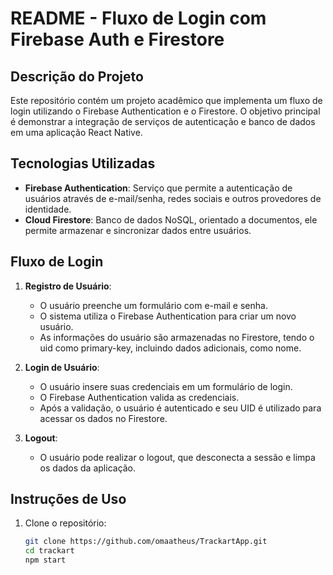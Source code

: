 # README - Fluxo de Login com Firebase Auth e Firestore

## Descrição do Projeto

Este repositório contém um projeto acadêmico que implementa um fluxo de login utilizando o Firebase Authentication e o Firestore. O objetivo principal é demonstrar a integração de serviços de autenticação e banco de dados em uma aplicação React Native.

## Tecnologias Utilizadas

- **Firebase Authentication**: Serviço que permite a autenticação de usuários através de e-mail/senha, redes sociais e outros provedores de identidade.
- **Cloud Firestore**: Banco de dados NoSQL, orientado a documentos, ele permite armazenar e sincronizar dados entre usuários.

## Fluxo de Login

1. **Registro de Usuário**:
   - O usuário preenche um formulário com e-mail e senha.
   - O sistema utiliza o Firebase Authentication para criar um novo usuário.
   - As informações do usuário são armazenadas no Firestore, tendo o uid como primary-key, incluindo dados adicionais, como nome.

2. **Login de Usuário**:
   - O usuário insere suas credenciais em um formulário de login.
   - O Firebase Authentication valida as credenciais.
   - Após a validação, o usuário é autenticado e seu UID é utilizado para acessar os dados no Firestore.

3. **Logout**:
   - O usuário pode realizar o logout, que desconecta a sessão e limpa os dados da aplicação.

## Instruções de Uso

1. Clone o repositório:
   ```bash
   git clone https://github.com/omaatheus/TrackartApp.git
   cd trackart
   npm start
